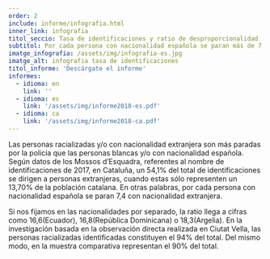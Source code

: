 ```yaml
---
order: 2
include: informe/infografia.html
inner_link: infografia
titol_seccio: Tasa de identificaciones y ratio de desproporcionalidad
subtitol: Por cada persona con nacionalidad española se paran más de 7 con nacionalidad extranjera
imatge_infografia: /assets/img/infografia-es.jpg
imatge_alt: infografia tasa de identificaciones
titol_informe: 'Descárgate el informe'
informes:
  - idioma: en
    link: ''
  - idioma: es
    link: '/assets/img/informe2018-es.pdf'
  - idioma: ca
    link: '/assets/img/informe2018-ca.pdf'
---
```


Las personas racializadas y/o con nacionalidad extranjera son más paradas por la policía que las personas blancas y/o con nacionalidad española. Según datos de los Mossos d’Esquadra, referentes al nombre de identificaciones de 2017, en Cataluña, un 54,1% del total de identificaciones se dirigen a personas extranjeras, cuando estas sólo representen un 13,70% de la población catalana. En otras palabras, por cada persona con nacionalidad española se paran 7,4 con nacionalidad extranjera.

Si nos fijamos en las nacionalidades por separado, la ratio llega a cifras como 16,6(Ecuador), 16,8(República Dominicana) o 18,3(Argelia). En la investigación basada en la observación directa realizada en Ciutat Vella, las personas racializadas identificadas constituyen el 94% del total. Del mismo modo, en la muestra comparativa representan el 90% del total.

